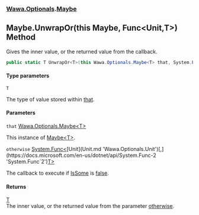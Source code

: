 ### [Wawa.Optionals](Wawa.Optionals.md 'Wawa.Optionals').[Maybe](Maybe.md 'Wawa.Optionals.Maybe')

## Maybe.UnwrapOr<T>(this Maybe<T>, Func<Unit,T>) Method

Gives the inner value, or the returned value from the callback.

```csharp
public static T UnwrapOr<T>(this Wawa.Optionals.Maybe<T> that, System.Func<Wawa.Optionals.Unit,T> otherwise);
```
#### Type parameters

<a name='Wawa.Optionals.Maybe.UnwrapOr_T_(thisWawa.Optionals.Maybe_T_,System.Func_Wawa.Optionals.Unit,T_).T'></a>

`T`

The type of value stored within [that](Maybe.UnwrapOr(Maybe,Func).md#Wawa.Optionals.Maybe.UnwrapOr_T_(thisWawa.Optionals.Maybe_T_,System.Func_Wawa.Optionals.Unit,T_).that 'Wawa.Optionals.Maybe.UnwrapOr<T>(this Wawa.Optionals.Maybe<T>, System.Func<Wawa.Optionals.Unit,T>).that').
#### Parameters

<a name='Wawa.Optionals.Maybe.UnwrapOr_T_(thisWawa.Optionals.Maybe_T_,System.Func_Wawa.Optionals.Unit,T_).that'></a>

`that` [Wawa.Optionals.Maybe&lt;](Maybe_T_.md 'Wawa.Optionals.Maybe<T>')[T](Maybe.UnwrapOr(Maybe,Func).md#Wawa.Optionals.Maybe.UnwrapOr_T_(thisWawa.Optionals.Maybe_T_,System.Func_Wawa.Optionals.Unit,T_).T 'Wawa.Optionals.Maybe.UnwrapOr<T>(this Wawa.Optionals.Maybe<T>, System.Func<Wawa.Optionals.Unit,T>).T')[&gt;](Maybe_T_.md 'Wawa.Optionals.Maybe<T>')

This instance of [Maybe&lt;T&gt;](Maybe_T_.md 'Wawa.Optionals.Maybe<T>').

<a name='Wawa.Optionals.Maybe.UnwrapOr_T_(thisWawa.Optionals.Maybe_T_,System.Func_Wawa.Optionals.Unit,T_).otherwise'></a>

`otherwise` [System.Func&lt;](https://docs.microsoft.com/en-us/dotnet/api/System.Func-2 'System.Func`2')[Unit](Unit.md 'Wawa.Optionals.Unit')[,](https://docs.microsoft.com/en-us/dotnet/api/System.Func-2 'System.Func`2')[T](Maybe.UnwrapOr(Maybe,Func).md#Wawa.Optionals.Maybe.UnwrapOr_T_(thisWawa.Optionals.Maybe_T_,System.Func_Wawa.Optionals.Unit,T_).T 'Wawa.Optionals.Maybe.UnwrapOr<T>(this Wawa.Optionals.Maybe<T>, System.Func<Wawa.Optionals.Unit,T>).T')[&gt;](https://docs.microsoft.com/en-us/dotnet/api/System.Func-2 'System.Func`2')

The callback to execute if [IsSome](Maybe_T_.IsSome().md 'Wawa.Optionals.Maybe<T>.IsSome') is [false](https://docs.microsoft.com/en-us/dotnet/csharp/language-reference/builtin-types/bool 'https://docs.microsoft.com/en-us/dotnet/csharp/language-reference/builtin-types/bool').

#### Returns
[T](Maybe.UnwrapOr(Maybe,Func).md#Wawa.Optionals.Maybe.UnwrapOr_T_(thisWawa.Optionals.Maybe_T_,System.Func_Wawa.Optionals.Unit,T_).T 'Wawa.Optionals.Maybe.UnwrapOr<T>(this Wawa.Optionals.Maybe<T>, System.Func<Wawa.Optionals.Unit,T>).T')  
The inner value, or the returned value from the parameter [otherwise](Maybe.UnwrapOr(Maybe,Func).md#Wawa.Optionals.Maybe.UnwrapOr_T_(thisWawa.Optionals.Maybe_T_,System.Func_Wawa.Optionals.Unit,T_).otherwise 'Wawa.Optionals.Maybe.UnwrapOr<T>(this Wawa.Optionals.Maybe<T>, System.Func<Wawa.Optionals.Unit,T>).otherwise').